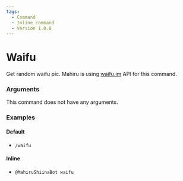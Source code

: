 ```yaml
---
tags:
  - Command
  - Inline command
  - Version 1.0.0
---
```


# Waifu

Get random waifu pic. Mahiru is using [waifu.im](https://waifu.im) API for this command.

### Arguments

This command does not have any arguments.

### Examples

#### Default
+ `/waifu`

#### Inline
+ `@MahiruShiinaBot waifu`
